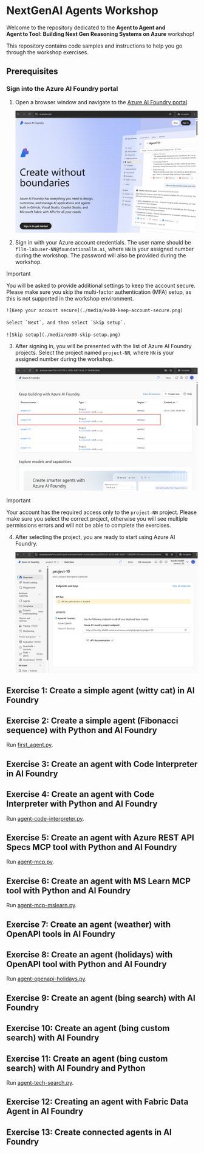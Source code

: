 # NextGenAI Agents Workshop

Welcome to the repository dedicated to the **Agent to Agent and Agent to Tool: Building Next Gen Reasoning Systems on Azure** workshop!

This repository contains code samples and instructions to help you go through the workshop exercises.

## Prerequisites

### Sign into the Azure AI Foundry portal

1. Open a browser window and navigate to the [Azure AI Foundry portal](https://ai.azure.com/).

    ![Azure AI Foundry portal](./media/ex00-aifoundry-portal.png)

2. Sign in with your Azure account credentials. The user name should be `fllm-labuser-NN@foundationallm.ai`, where `NN` is your assigned number during the workshop. The password will also be provided during the workshop.

>[!IMPORTANT]
You will be asked to provide additional settings to keep the account secure. Please make sure you skip the multi-factor authentication (MFA) setup, as this is not supported in the workshop environment.

    ![Keep your account secure](./media/ex00-keep-account-secure.png)

    Select `Next`, and then select `Skip setup`.

    ![Skip setup](./media/ex00-skip-setup.png)

3. After signing in, you will be presented with the list of Azure AI Foundry projects. Select the project named `project-NN`, where `NN` is your assigned number during the workshop.

    ![Select project](./media/ex00-select-project.png)

>[!IMPORTANT]
Your account has the required access only to the `project-NN` project. Please make sure you select the correct project, otherwise you will see multiple permissions errors and will not be able to complete the exercises.

4. After selecting the project, you are ready to start using Azure AI Foundry.

   ![AI Foundry project](./media/ex00-aifoundry-project.png)

## Exercise 1: Create a simple agent (witty cat) in AI Foundry ##



## Exercise 2: Create a simple agent (Fibonacci sequence) with Python and AI Foundry ##

Run [first_agent.py](./first-agent.py).

## Exercise 3: Create an agent with Code Interpreter in AI Foundry ##

## Exercise 4: Create an agent with Code Interpreter with Python and AI Foundry ##

Run [agent-code-interpreter.py](./agent-code-interpreter.py).

## Exercise 5: Create an agent with Azure REST API Specs MCP tool with Python and AI Foundry ##

Run [agent-mcp.py](./agent-mcp.py).

## Exercise 6: Create an agent with MS Learn MCP tool with Python and AI Foundry ##

Run [agent-mcp-mslearn.py](./agent-mcp-mslearn.py).

## Exercise 7: Create an agent (weather) with OpenAPI tools in AI Foundry ##

## Exercise 8: Create an agent (holidays) with OpenAPI tool with Python and AI Foundry ##

Run [agent-openapi-holidays.py](./agent-openapi-holidays.py).

## Exercise 9: Create an agent (bing search) with AI Foundry ##

## Exercise 10: Create an agent (bing custom search) with AI Foundry ##

## Exercise 11: Create an agent (bing custom search) with AI Foundry and Python ##

Run [agent-tech-search.py](./agent-tech-search.py).

## Exercise 12: Creating an agent with Fabric Data Agent in AI Foundry ##

## Exercise 13: Create connected agents in AI Foundry ##